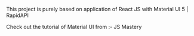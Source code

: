 
This project is purely based on application of React JS with Material UI 5 | RapidAPI


Check out the tutorial of Material UI from :- JS Mastery
